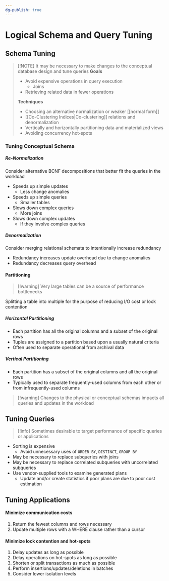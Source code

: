 ```yaml
---
dg-publish: true
---
```

# Logical Schema and Query Tuning
## Schema Tuning

> [!NOTE] It may be necessary to make changes to the conceptual database design and tune queries
> **Goals**
> * Avoid expensive operations in query execution
> 	* Joins
> * Retrieving related data in fewer operations
> 
> **Techniques**
> * Choosing an alternative normalization or weaker [[normal form]]
> * [[Co-Clustering Indices|Co-clustering]] relations and denormalization
> * Vertically and horizontally partitioning data and materialized views
> * Avoiding concurrency hot-spots

### Tuning Conceptual Schema
##### Re-Normalization
Consider alternative BCNF decompositions that better fit the queries in the workload
* Speeds up simple updates
	* Less change anomalies
* Speeds up simple queries
	* Smaller tables
* Slows down complex queries
	* More joins
* Slows down complex updates
	* If they involve complex queries

##### Denormalization
Consider merging relational schemata to intentionally increase redundancy
* Redundancy increases update overhead due to change anomalies
* Redundancy decreases query overhead

#### Partitioning

> [!warning] Very large tables can be a source of performance bottlenecks

Splitting a table into multiple for the purpose of reducing I/O cost or lock contention
##### Horizontal Partitioning
* Each partition has all the original columns and a subset of the original rows
* Tuples are assigned to a partition based upon a usually natural criteria
* Often used to separate operational from archival data
##### Vertical Partitioning
* Each partition has a subset of the original columns and all the original rows
* Typically used to separate frequently-used columns from each other or from infrequently-used columns

> [!warning] Changes to the physical or conceptual schemas impacts all queries and updates in the workload

## Tuning Queries

> [!info] Sometimes desirable to target performance of specific queries or applications

 * Sorting is expensive 
	* Avoid unnecessary uses of `ORDER BY`, `DISTINCT`, `GROUP BY` 
* May be necessary to replace subqueries with joins
* May be necessary to replace correlated subqueries with uncorrelated subqueries
* Use vendor-supplied tools to examine generated plans
	* Update and/or create statistics if poor plans are due to poor cost estimation

## Tuning Applications
#### Minimize communication costs
1. Return the fewest columns and rows necessary
2. Update multiple rows with a WHERE clause rather than a cursor

#### Minimize lock contention and hot-spots
1. Delay updates as long as possible
2. Delay operations on hot-spots as long as possible
3. Shorten or split transactions as much as possible
4. Perform insertions/updates/deletions in batches
5. Consider lower isolation levels

